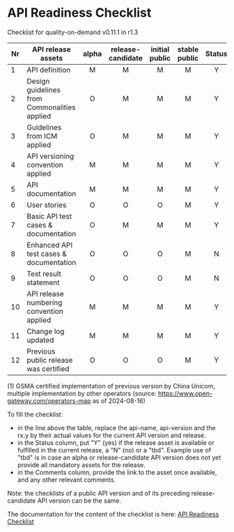 # API Readiness Checklist

Checklist for quality-on-demand v0.11.1 in r1.3

| Nr | API release assets  | alpha | release-candidate |  initial<br>public | stable<br> public | Status | Comments |
|----|----------------------------------------------|:-----:|:-----------------:|:-------:|:------:|:----:|----|
|  1 | API definition                               |   M   |         M         |    M    |    M   | Y    | [/code/API_definitions/quality-on-demand.yaml](/code/API_definitions/quality-on-demand.yaml) |
|  2 | Design guidelines from Commonalities applied |   O   |         M         |    M    |    M   | Y    |      |
|  3 | Guidelines from ICM applied                  |   O   |         M         |    M    |    M   | Y    |      |
|  4 | API versioning convention applied            |   M   |         M         |    M    |    M   | Y    |      |
|  5 | API documentation                            |   M   |         M         |    M    |    M   | Y    | inline in YAML |
|  6 | User stories                                 |   O   |         O         |    O    |    M   | Y    | [/documentation/API_documentation/QoD_User_Story.md](/documentation/API_documentation/QoD_User_Story.md) |
|  7 | Basic API test cases & documentation         |   O   |         M         |    M    |    M   | Y    | [/code/Test_definitions](/code/Test_definitions) |
|  8 | Enhanced API test cases & documentation      |   O   |         O         |    O    |    M   | N    |      |
|  9 | Test result statement                        |   O   |         O         |    O    |    M   | N    |      |
| 10 | API release numbering convention applied     |   M   |         M         |    M    |    M   | Y    |      |
| 11 | Change log updated                           |   M   |         M         |    M    |    M   | Y    | [/CHANGELOG.md](/CHANGELOG.md) |
| 12 | Previous public release was certified        |   O   |         O         |    O    |    M   |   Y    |   see (1)   |

(1) GSMA certified implementation of previous version by China Unicom, multiple implementation by other operators  (source: https://www.open-gateway.com/operators-map as of 2024-08-16) 

To fill the checklist:
- in the line above the table, replace the api-name, api-version and the rx.y by their actual values for the current API version and release.
- in the Status column, put "Y" (yes) if the release asset is available or fulfilled in the current release, a "N" (no) or a "tbd". Example use of "tbd" is in case an alpha or release-candidate API version does not yet provide all mandatory assets for the release.
- in the Comments column, provide the link to the asset once available, and any other relevant comments.

Note: the checklists of a public API version and of its preceding release-candidate API version can be the same.

The documentation for the content of the checklist is here: [API Readiness Checklist](https://wiki.camaraproject.org/x/AgAVAQ)
